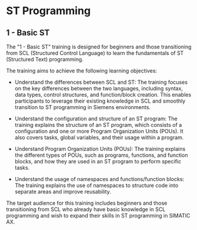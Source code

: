 # ST Programming

## 1 - Basic ST

The "1 - Basic ST" training is designed for beginners and those transitioning from SCL (Structured Control Language) to learn the fundamentals of ST (Structured Text) programming.

The training aims to achieve the following learning objectives:

- Understand the differences between SCL and ST: The training focuses on the key differences between the two languages, including syntax, data types, control structures, and function/block creation. This enables participants to leverage their existing knowledge in SCL and smoothly transition to ST programming in Siemens environments.
 
- Understand the configuration and structure of an ST program: The training explains the structure of an ST program, which consists of a configuration and one or more Program Organization Units (POUs). It also covers tasks, global variables, and their usage within a program.

- Understand Program Organization Units (POUs): The training explains the different types of POUs, such as programs, functions, and function blocks, and how they are used in an ST program to perform specific tasks.

- Understand the usage of namespaces and functions/function blocks: The training explains the use of namespaces to structure code into separate areas and improve reusability.

The target audience for this training includes beginners and those transitioning from SCL who already have basic knowledge in SCL programming and wish to expand their skills in ST programming in SIMATIC AX.
